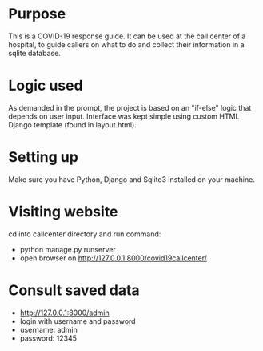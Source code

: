 # Purpose
This is a COVID-19 response guide. It can be used at the call center of a hospital, to guide callers on what to do and collect their information in a sqlite database.

# Logic used
As demanded in the prompt, the project is based on an "if-else" logic that depends on user input. Interface was kept simple using custom HTML Django template (found in layout.html).

# Setting up
Make sure you have Python, Django and Sqlite3 installed on your machine.

# Visiting website
cd into callcenter directory and run command:
- python manage.py runserver
- open browser on http://127.0.0.1:8000/covid19callcenter/

# Consult saved data
- http://127.0.0.1:8000/admin
- login with username and password
- username: admin
- password: 12345

